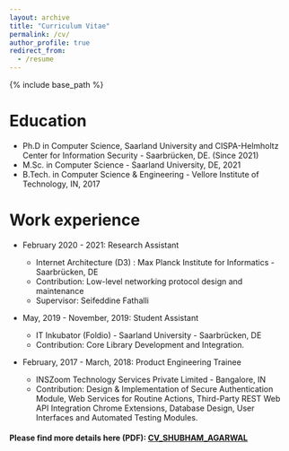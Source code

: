 ```yaml
---
layout: archive
title: "Curriculum Vitae"
permalink: /cv/
author_profile: true
redirect_from:
  - /resume
---
```


{% include base_path %}

Education
======
* Ph.D in Computer Science, Saarland University and CISPA-Helmholtz Center for Information Security - Saarbrücken, DE. (Since 2021)
* M.Sc. in Computer Science - Saarland University, DE, 2021
* B.Tech. in Computer Science & Engineering - Vellore Institute of Technology, IN, 2017

Work experience
======
* February 2020 - 2021: Research Assistant
  * Internet Architecture (D3) : Max Planck Institute for Informatics - Saarbrücken, DE
  * Contribution: Low-level networking protocol design and maintenance
  * Supervisor: Seifeddine Fathalli

* May, 2019 - November, 2019: Student Assistant
  * IT Inkubator (Foldio) - Saarland University - Saarbrücken, DE
  * Contribution: Core Library Development and Integration.

* February, 2017 - March, 2018: Product Engineering Trainee
  * INSZoom Technology Services Private Limited - Bangalore, IN
  * Contribution: Design & Implementation of Secure Authentication Module, Web Services for Routine Actions, Third-Party REST Web API Integration Chrome Extensions, Database Design, User Interfaces and Automated Testing Modules.


#### Please find more details here (PDF): [CV_SHUBHAM_AGARWAL](/files/CV_SHUBHAM_AGARWAL.pdf)

